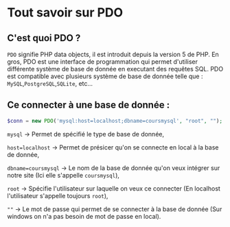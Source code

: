 # Tout savoir sur PDO

## C'est quoi PDO ?
`PDO` signifie PHP data objects, il est introduit depuis la version 5 de PHP. En gros, PDO est une interface de programmation qui permet d'utiliser différente système de base de donnée en executant des requêtes SQL.
PDO est compatible avec plusieurs système de base de donnée telle que : `MySQL`,`PostgreSQL`,`SQLite`, etc...

## Ce connecter à une base de donnée :
```PHP
$conn = new PDO('mysql:host=localhost;dbname=coursmysql', "root", "");
```
`mysql` -> Permet de spécifié le type de base de donnée,

`host=localhost` -> Permet de présicer qu'on se connecte en local à la base de donnée,

`dbname=coursmysql` -> Le nom de la base de donnée qu'on veux intégrer sur notre site (Ici elle s'appelle `coursmysql`),

`root` -> Spécifie l'utilisateur sur laquelle on veux ce connecter (En localhost l'utilisateur s'appelle toujours `root`),

`""` -> Le mot de passe qui permet de  se connecter à la base de donnée (Sur windows on n'a pas besoin de mot de passe en local).
